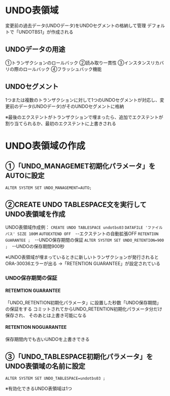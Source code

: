 # UNDO表領域
変更前の過去データ(UNDOデータ)をUNDOセグメントの格納して管理
デフォルトで「UNDOTBS1」が作成される
## UNDOデータの用途
①トランザクションのロールバック
②読み取り一貫性
③インスタンスリカバリの際のロールバック
④フラッシュバック機能
## UNDOセグメント
1つまたは複数のトランザクションに対して1つのUNDOセグメントが対応し、変更前のデータ(UNDOデータ)がそのUNDOセグメントに格納

※最後のエクステントがトランザクションで埋まったら、追加でエクステントが割り当てられるか、最初のエクステントに上書きされる
# UNDO表領域の作成
## ①「UNDO_MANAGEMET初期化パラメータ」をAUTOに設定
`ALTER SYSTEM SET UNDO_MANAGEMENT=AUTO;`
## ②CREATE UNDO TABLESPACE文を実行してUNDO表領域を作成

UNDO表領域作成例：
`CREATE UNDO TABLESPACE undotbs03`
`DATAFILE 'ファイルパス' SIZE 100M`
`AUTOEXTEND OFF`　--エクステントの自動拡張OFF
`RETENTION GUARANTEE ;`　--UNDO保存期間の保証
`ALTER SYSTEM SET UNDO_RETENTION=900 ;`　--UNDOの保存期間900秒

※UNDO表領域が埋まっているときに新しいトランザクションが発行されるとORA-30036エラーが出る
→「RETENTION GUARANTEE」が設定されている
### UNDO保存期間の保証
#### RETEMTION GUARANTEE
「UNDO_RETENTION初期化パラメータ」に設置した秒数「UNDO保存期間」の保証をする
コミットされてからUNDO_RETENTION初期化パラメータ分だけ保存され、
そのあとは上書き可能になる
#### RETENTION NOGUARANTEE
保存期間内でも古いUNDOを上書きできる
## ③「UNDO_TABLESPACE初期化パラメータ」をUNDO表領域の名前に設定
`ALTER SYSTEM SET UNDO_TABLESPACE=undotbs03 ;`

※有効化できるUNDO表領域は1つ
